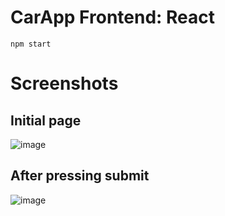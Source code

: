 # CarApp Frontend: React
`npm start`

# Screenshots
## Initial page
![image](https://github.com/liomoti/CarApp-Back/assets/33198432/5cfdb218-45b3-440d-a77c-f8abe8f647ce)

## After pressing submit
![image](https://github.com/liomoti/CarApp-Back/assets/33198432/767e41df-6624-4ec2-8fdb-20e23e2e9ccf)
